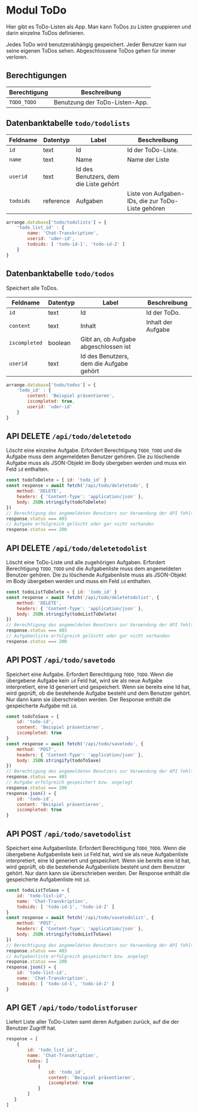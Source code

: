# Modul ToDo

Hier gibt es ToDo-Listen als App.
Man kann ToDos zu Listen gruppieren und darin einzelne ToDos definieren.

Jedes ToDo wird benutzerabhängig gespeichert.
Jeder Benutzer kann nur seine eigenen ToDos sehen.
Abgeschlossene ToDos gehen für immer verloren.

## Berechtigungen

|Berechtigung|Beschreibung|
|---|---|
|`TODO_TODO`|Benutzung der ToDo-Listen-App.|

## Datenbanktabelle `todo/todolists`

|Feldname|Datentyp|Label|Beschreibung|
|---|---|---|---|
|`id`|text|Id|Id der ToDo-Liste.|
|`name`|text|Name|Name der Liste|
|`userid`|text|Id des Benutzers, dem die Liste gehört|
|`todoids`|reference|Aufgaben|Liste von Aufgaben-IDs, die zur ToDo-Liste gehören|

```js
arrange.database['todo/todolists'] = {
    'todo_list_id' : {
        name: 'Chat-Transkription',
        userid: 'uder-id',
        todoids: [ 'todo-id-1', 'todo-id-2' ]
    }
}
```

## Datenbanktabelle `todo/todos`

Speichert alle ToDos.

|Feldname|Datentyp|Label|Beschreibung|
|---|---|---|---|
|`id`|text|Id|Id der ToDo.|
|`content`|text|Inhalt|Inhalt der Aufgabe|
|`iscompleted`|boolean|Gibt an, ob Aufgabe abgeschlossen ist|
|`userid`|text|Id des Benutzers, dem die Aufgabe gehört|

```js
arrange.database['todo/todos'] = {
    'todo_id' : {
        content: 'Beispiel präsentieren',
        iscompleted: true,
        userid: 'uder-id'
    }
}
```

## API DELETE `/api/todo/deletetodo`

Löscht eine einzelne Aufgabe.
Erfordert Berechtigung `TODO_TODO` und die Aufgabe muss dem angemeldeten Benutzer gehören.
Die zu löschende Aufgabe muss als JSON-Objekt im Body übergeben werden und muss ein Feld `id` enthalten.

```js
const todoToDelete = { id: 'todo_id' }
const response = await fetch('/api/todo/deletetodo', {
    method: 'DELETE',
    headers: { 'Content-Type': 'application/json' },
    body: JSON.stringify(todoToDelete)
})
// Berechtigung des angemeldeten Benutzers zur Verwendung der API fehlt oder Aufgabe gehört nicht dem Benutzer
response.status === 403
// Aufgabe erfolgreich gelöscht oder gar nicht vorhanden
response.status === 200
```

## API DELETE `/api/todo/deletetodolist`

Löscht eine ToDo-Liste und alle zugehörigen Aufgaben.
Erfordert Berechtigung `TODO_TODO` und die Aufgabenliste muss dem angemeldeten Benutzer gehören.
Die zu löschende Aufgabenliste muss als JSON-Objekt im Body übergeben werden und muss ein Feld `id` enthalten.

```js
const todoListToDelete = { id: 'todo_id' }
const response = await fetch('/api/todo/deletetodolist', {
    method: 'DELETE',
    headers: { 'Content-Type': 'application/json' },
    body: JSON.stringify(todoListToDelete)
})
// Berechtigung des angemeldeten Benutzers zur Verwendung der API fehlt oder Aufgabenliste gehört nicht dem Benutzer
response.status === 403
// Aufgabenliste erfolgreich gelöscht oder gar nicht vorhanden
response.status === 200
```

## API POST `/api/todo/savetodo`

Speichert eine Aufgabe.
Erfordert Berechtigung `TODO_TODO`.
Wenn die übergebene Aufgabe kein `id` Feld hat, wird sie als neue Aufgabe interpretiert, eine Id generiert und gespeichert.
Wenn sie bereits eine Id hat, wird geprüft, ob die bestehende Aufgabe besteht und dem Benutzer gehört.
Nur dann kann sie überschrieben werden.
Der Response enthält die gespeicherte Aufgabe mit `id`.

```js
const todoToSave = {
    id: 'todo-id', 
    content: 'Beispiel präsentieren',
    iscompleted: true
}
const response = await fetch('/api/todo/savetodo', {
    method: 'POST',
    headers: { 'Content-Type': 'application/json' },
    body: JSON.stringify(todoToSave)
})
// Berechtigung des angemeldeten Benutzers zur Verwendung der API fehlt oder die Aufgabe existiert, gehört aber nicht dem Benutzer
response.status === 403
// Aufgabe erfolgreich gespeichert bzw. angelegt
response.status === 200
response.json() = {
    id: 'todo-id', 
    content: 'Beispiel präsentieren',
    iscompleted: true
}
```

## API POST `/api/todo/savetodolist`

Speichert eine Aufgabenliste.
Erfordert Berechtigung `TODO_TODO`.
Wenn die übergebene Aufgabenliste kein `id` Feld hat, wird sie als neue Aufgabenliste interpretiert, eine Id generiert und gespeichert.
Wenn sie bereits eine Id hat, wird geprüft, ob die bestehende Aufgabenliste besteht und dem Benutzer gehört.
Nur dann kann sie überschrieben werden.
Der Response enthält die gespeicherte Aufgabenliste mit `id`.

```js
const todoListToSave = {
    id: 'todo-list-id', 
    name: 'Chat-Transkription',
    todoids: [ 'todo-id-1', 'todo-id-2' ]
}
const response = await fetch('/api/todo/savetodolist', {
    method: 'POST',
    headers: { 'Content-Type': 'application/json' },
    body: JSON.stringify(todoListToSave)
})
// Berechtigung des angemeldeten Benutzers zur Verwendung der API fehlt oder die Aufgabenliste existiert, gehört aber nicht dem Benutzer
response.status === 403
// Aufgabenliste erfolgreich gespeichert bzw. angelegt
response.status === 200
response.json() = {
    id: 'todo-list-id', 
    name: 'Chat-Transkription',
    todoids: [ 'todo-id-1', 'todo-id-2' ]
}
```

## API GET `/api/todo/todolistforuser`

Liefert Liste aller ToDo-Listen samt deren Aufgaben zurück, auf die der Benutzer Zugriff hat.

```js
response = [
    {
        id: 'todo_list_id',
        name: 'Chat-Transkription',
        todos: [
            {
                id: 'todo_id',
                content: 'Beispiel präsentieren',
                iscompleted: true
            }
        ]
   }
]
```
